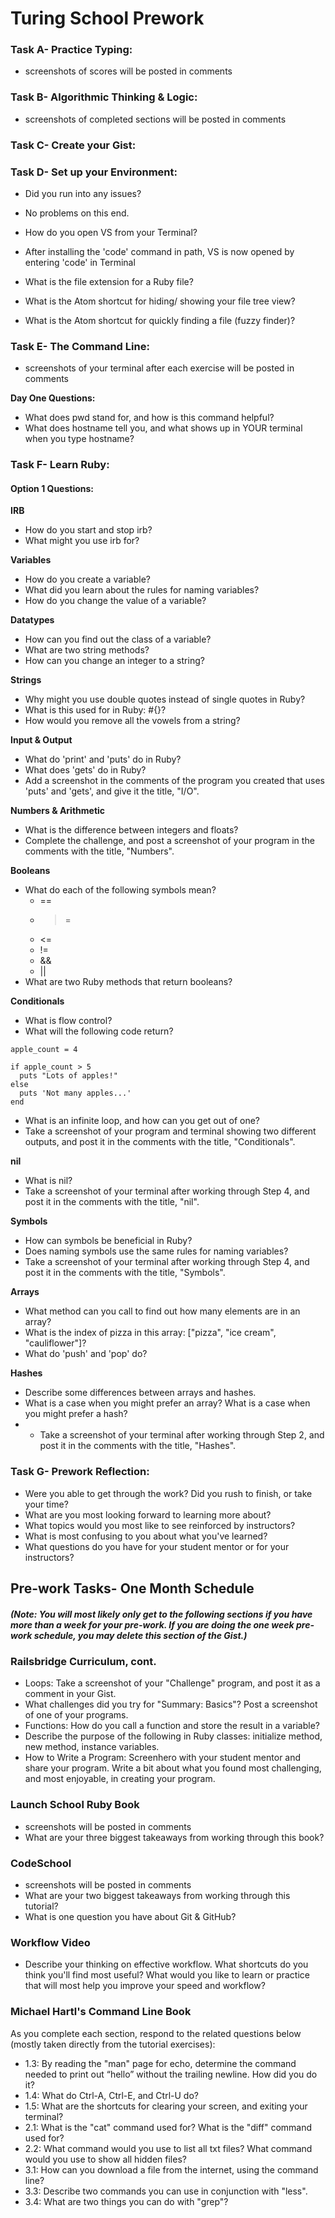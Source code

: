 # Turing School Prework

### Task A- Practice Typing:
* screenshots of scores will be posted in comments

### Task B- Algorithmic Thinking & Logic:
* screenshots of completed sections will be posted in comments

### Task C- Create your Gist:

### Task D- Set up your Environment:

* Did you run into any issues?
* No problems on this end.

* How do you open VS from your Terminal?
* After installing the 'code' command in path, VS is now opened by entering 'code' in Terminal

* What is the file extension for a Ruby file?

* What is the Atom shortcut for hiding/ showing your file tree view?
* What is the Atom shortcut for quickly finding a file (fuzzy finder)?

### Task E- The Command Line:
* screenshots of your terminal after each exercise will be posted in comments

**Day One Questions:**
* What does pwd stand for, and how is this command helpful?
* What does hostname tell you, and what shows up in YOUR terminal when you type hostname?

### Task F- Learn Ruby:

#### Option 1 Questions:
**IRB**
* How do you start and stop irb?
* What might you use irb for?

**Variables**
* How do you create a variable?
* What did you learn about the rules for naming variables?
* How do you change the value of a variable?

**Datatypes**
* How can you find out the class of a variable?
* What are two string methods?
* How can you change an integer to a string?

**Strings**
* Why might you use double quotes instead of single quotes in Ruby?
* What is this used for in Ruby: #{}?
* How would you remove all the vowels from a string?

**Input & Output**
* What do 'print' and 'puts' do in Ruby?
* What does 'gets' do in Ruby?
* Add a screenshot in the comments of the program you created that uses 'puts' and 'gets', and give it the title, "I/O".

**Numbers & Arithmetic**
* What is the difference between integers and floats?
* Complete the challenge, and post a screenshot of your program in the comments with the title, "Numbers".

**Booleans**
* What do each of the following symbols mean?
  + ==
  + >=
  + <=
  + !=
  + &&
  + ||
* What are two Ruby methods that return booleans?

**Conditionals**
* What is flow control?
* What will the following code return?
```
apple_count = 4

if apple_count > 5
  puts "Lots of apples!"
else
  puts 'Not many apples...'
end
```
* What is an infinite loop, and how can you get out of one?
* Take a screenshot of your program and terminal showing two different outputs, and post it in the comments with the title, "Conditionals".

**nil**
* What is nil?
* Take a screenshot of your terminal after working through Step 4, and post it in the comments with the title, "nil".

**Symbols**
* How can symbols be beneficial in Ruby?
* Does naming symbols use the same rules for naming variables?
* Take a screenshot of your terminal after working through Step 4, and post it in the comments with the title, "Symbols".

**Arrays**
* What method can you call to find out how many elements are in an array?
* What is the index of pizza in this array: ["pizza", "ice cream", "cauliflower"]?
* What do 'push' and 'pop' do?

**Hashes**
* Describe some differences between arrays and hashes.
* What is a case when you might prefer an array? What is a case when you might prefer a hash?
* * Take a screenshot of your terminal after working through Step 2, and post it in the comments with the title, "Hashes".

### Task G- Prework Reflection:
* Were you able to get through the work? Did you rush to finish, or take your time?
* What are you most looking forward to learning more about?
* What topics would you most like to see reinforced by instructors?
* What is most confusing to you about what you've learned?
* What questions do you have for your student mentor or for your instructors?




## Pre-work Tasks- One Month Schedule
##### (Note: You will most likely only get to the following sections if you have more than a week for your pre-work. If you are doing the one week pre-work schedule, you may delete this section of the Gist.)

### Railsbridge Curriculum, cont.
* Loops: Take a screenshot of your "Challenge" program, and post it as a comment in your Gist.
* What challenges did you try for "Summary: Basics"? Post a screenshot of one of your programs.
* Functions: How do you call a function and store the result in a variable?
* Describe the purpose of the following in Ruby classes: initialize method, new method, instance variables.
* How to Write a Program: Screenhero with your student mentor and share your program. Write a bit about what you found most challenging, and most enjoyable, in creating your program.

### Launch School Ruby Book
* screenshots will be posted in comments
* What are your three biggest takeaways from working through this book?

### CodeSchool
* screenshots will be posted in comments
* What are your two biggest takeaways from working through this tutorial?
* What is one question you have about Git & GitHub?

### Workflow Video
* Describe your thinking on effective workflow. What shortcuts do you think you'll find most useful? What would you like to learn or practice that will most help you improve your speed and workflow?

### Michael Hartl's Command Line Book
As you complete each section, respond to the related questions below (mostly taken directly from the tutorial exercises):
* 1.3: By reading the "man" page for echo, determine the command needed to print out “hello” without the trailing newline. How did you do it?
* 1.4: What do Ctrl-A, Ctrl-E, and Ctrl-U do?
* 1.5: What are the shortcuts for clearing your screen, and exiting your terminal?
* 2.1: What is the "cat" command used for? What is the "diff" command used for?
* 2.2: What command would you use to list all txt files? What command would you use to show all hidden files?
* 3.1: How can you download a file from the internet, using the command line?
* 3.3: Describe two commands you can use in conjunction with "less".
* 3.4: What are two things you can do with "grep"?
